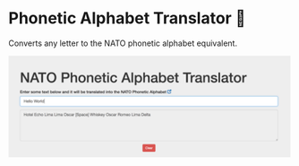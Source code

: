 # Phonetic Alphabet Translator :blue_book:
Converts any letter to the NATO phonetic alphabet equivalent.

<img src="screenshot.png"/>
